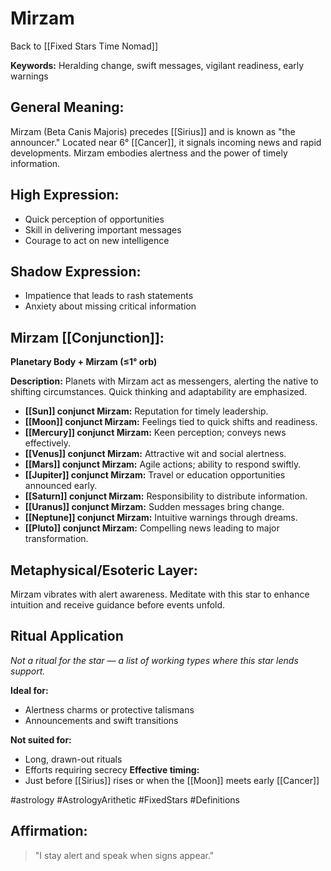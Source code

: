 # Mirzam

Back to [[Fixed Stars Time Nomad]]

**Keywords:** Heralding change, swift messages, vigilant readiness, early warnings

## General Meaning:
Mirzam (Beta Canis Majoris) precedes [[Sirius]] and is known as "the announcer." Located near 6° [[Cancer]], it signals incoming news and rapid developments. Mirzam embodies alertness and the power of timely information.
## High Expression:
- Quick perception of opportunities
- Skill in delivering important messages
- Courage to act on new intelligence
## Shadow Expression:
- Impatience that leads to rash statements
- Anxiety about missing critical information
## Mirzam [[Conjunction]]:

**Planetary Body + Mirzam (≤1° orb)**

**Description:**
Planets with Mirzam act as messengers, alerting the native to shifting circumstances. Quick thinking and adaptability are emphasized.

- **[[Sun]] conjunct Mirzam:** Reputation for timely leadership.
- **[[Moon]] conjunct Mirzam:** Feelings tied to quick shifts and readiness.
- **[[Mercury]] conjunct Mirzam:** Keen perception; conveys news effectively.
- **[[Venus]] conjunct Mirzam:** Attractive wit and social alertness.
- **[[Mars]] conjunct Mirzam:** Agile actions; ability to respond swiftly.
- **[[Jupiter]] conjunct Mirzam:** Travel or education opportunities announced early.
- **[[Saturn]] conjunct Mirzam:** Responsibility to distribute information.
- **[[Uranus]] conjunct Mirzam:** Sudden messages bring change.
- **[[Neptune]] conjunct Mirzam:** Intuitive warnings through dreams.
- **[[Pluto]] conjunct Mirzam:** Compelling news leading to major transformation.
## Metaphysical/Esoteric Layer:
Mirzam vibrates with alert awareness. Meditate with this star to enhance intuition and receive guidance before events unfold.

## Ritual Application
*Not a ritual for the star — a list of working types where this star lends support.*

**Ideal for:**
- Alertness charms or protective talismans
- Announcements and swift transitions

**Not suited for:**
- Long, drawn-out rituals
- Efforts requiring secrecy
**Effective timing:**
- Just before [[Sirius]] rises or when the [[Moon]] meets early [[Cancer]]

#astrology #AstrologyArithetic #FixedStars #Definitions

## Affirmation:
> "I stay alert and speak when signs appear."
